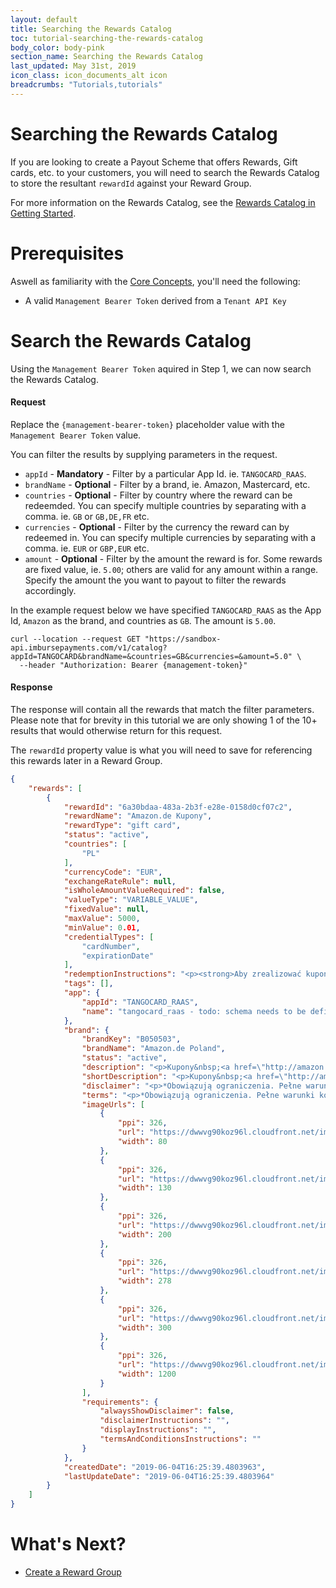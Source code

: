 ```yaml
---
layout: default
title: Searching the Rewards Catalog
toc: tutorial-searching-the-rewards-catalog
body_color: body-pink
section_name: Searching the Rewards Catalog
last_updated: May 31st, 2019
icon_class: icon_documents_alt icon
breadcrumbs: "Tutorials,tutorials"
---
```

# Searching the Rewards Catalog
If you are looking to create a Payout Scheme that offers Rewards, Gift cards, etc. to your customers, you will need to search the Rewards Catalog to store the resultant `rewardId` against your Reward Group.

For more information on the Rewards Catalog, see the [Rewards Catalog in Getting Started](/pages/getting-started/rewards-catalog).

# Prerequisites
Aswell as familiarity with the [Core Concepts](/pages/guides/core-concepts), you'll need the following:

- A valid `Management Bearer Token` derived from a `Tenant API Key`

# Search the Rewards Catalog
Using the `Management Bearer Token` aquired in Step 1, we can now search the Rewards Catalog.

#### Request
Replace the `{management-bearer-token}` placeholder value with the `Management Bearer Token` value.

You can filter the results by supplying parameters in the request.

- `appId` - **Mandatory** - Filter by a particular App Id. ie. `TANGOCARD_RAAS`.
- `brandName` - **Optional** - Filter by a brand, ie. Amazon, Mastercard, etc.
- `countries` - **Optional** - Filter by country where the reward can be redeemded. You can specify multiple countries by separating with a comma. ie. `GB` or `GB,DE,FR` etc.
- `currencies` - **Optional** - Filter by the currency the reward can by redeemed in. You can specify multiple currencies by separating with a comma. ie. `EUR` or `GBP,EUR` etc.
- `amount` - **Optional** - Filter by the amount the reward is for. Some rewards are fixed value, ie. `5.00`; others are valid for any amount within a range. Specify the amount the you want to payout to filter the rewards accordingly.

In the example request below we have specified `TANGOCARD_RAAS` as the App Id, `Amazon` as the brand, and countries as `GB`. The amount is `5.00`.


```curl
curl --location --request GET "https://sandbox-api.imbursepayments.com/v1/catalog?appId=TANGOCARD&brandName=&countries=GB&currencies=&amount=5.0" \
  --header "Authorization: Bearer {management-token}"
```

#### Response
The response will contain all the rewards that match the filter parameters. Please note that for brevity in this tutorial we are only showing 1 of the 10+ results that would otherwise return for this request.

The `rewardId` property value is what you will need to save for referencing this rewards later in a Reward Group.

```json
{
    "rewards": [
        {
            "rewardId": "6a30bdaa-483a-2b3f-e28e-0158d0cf07c2",
            "rewardName": "Amazon.de Kupony",
            "rewardType": "gift card",
            "status": "active",
            "countries": [
                "PL"
            ],
            "currencyCode": "EUR",
            "exchangeRateRule": null,
            "isWholeAmountValueRequired": false,
            "valueType": "VARIABLE_VALUE",
            "fixedValue": null,
            "maxValue": 5000,
            "minValue": 0.01,
            "credentialTypes": [
                "cardNumber",
                "expirationDate"
            ],
            "redemptionInstructions": "<p><strong>Aby zrealizować kupon, wykonaj następujące czynności:</strong></p>\r\n\r\n<ol>\r\n\t<li>Przejdź na stronę&nbsp;<a href=\"https://translate.google.com/translate?hl=en&amp;prev=_t&amp;sl=auto&amp;tl=pl&amp;u=http://www.amazon.de/Geschenkgutscheine/b%3Fie%3DUTF8%26node%3D1571256031\">www.amazon.de/gp/gc</a>.&nbsp;Kliknij &quot;&nbsp;Wykorzystaj kupon&nbsp;&quot; i&nbsp;po wyświetleniu monitu&nbsp;wpisz&nbsp;kod&nbsp;kuponu&nbsp;.</li>\r\n\t<li>Kwoty kupon&oacute;w są automatycznie dodawane do kwalifikujących się zam&oacute;wień podczas procesu anulowania subskrypcji.</li>\r\n\t<li>Pozostałe kwoty r&oacute;żnic w zam&oacute;wieniu należy uregulować inną metodą płatności.</li>\r\n</ol>\r\n\r\n<p>Możesz&nbsp;także wpisać kod&nbsp;kuponu,&nbsp;jeśli pojawi się monit podczas procesu wypisania się.&nbsp;Odkupienie vouchera nie jest jednak możliwe w przypadku korzystania z usługi&nbsp;<a href=\"http://www.amazon.de\">Amazon.de</a>&nbsp;1-Click&reg;, chyba że pierwszy raz wykorzystasz kupon za pośrednictwem swojego konta.</p>\r\n\r\n<p><strong>To redeem the code, please proceed as follows:</strong></p>\r\n\r\n<ol>\r\n\t<li>Go to&nbsp;<a href=\"https://translate.google.com/translate?hl=en&amp;prev=_t&amp;sl=auto&amp;tl=en&amp;u=http://www.amazon.de/Geschenkgutscheine/b%3Fie%3DUTF8%26node%3D1571256031\">www.amazon.de/gp/gc</a>.&nbsp;Click &quot;Redeem Gift Card&quot; and enter the&nbsp;Claim Code when prompted.</li>\r\n\t<li>Gift Card amounts will be applied automatically to eligible orders during the checkout process.</li>\r\n\t<li>You must pay for any remaining balance on your order with another payment method.</li>\r\n</ol>\r\n\r\n<p>Your gift card claim code may also be entered when prompted during the checkout process but you will not be able to redeem your gift card using the&nbsp;<a href=\"http://amazon.de/\">Amazon.de</a>&nbsp;1-Click&reg; service or downloadable e-books unless you first redeem the gift card through Your Account.</p>\r\n",
            "tags": [],
            "app": {
                "appId": "TANGOCARD_RAAS",
                "name": "tangocard_raas - todo: schema needs to be defined."
            },
            "brand": {
                "brandKey": "B050503",
                "brandName": "Amazon.de Poland",
                "status": "active",
                "description": "<p>Kupony&nbsp;<a href=\"http://amazon.de/\">Amazon.de</a>&nbsp;można liczyć na miliony artykuł&oacute;w na stronie&nbsp;<a href=\"http://www.amazon.de/\">www.amazon.de</a>&nbsp;i niekt&oacute;rych witrynach stowarzyszonych. Ogromny wyb&oacute;r&nbsp;<a href=\"http://amazon.de/\">Amazon.de</a>&nbsp;obejmuje produkty w kategoriach książek, elektroniki, muzyki, plik&oacute;w MP3, film&oacute;w i telewizja, odzież, gry wideo, oprogramowanie, sport i na zewnątrz, zabawki, niemowlę, komputer i biuro, dom i ogr&oacute;d, biżuteria, uroda, majsterkowanie, artykuły biurowe, aparat fotograficzny i fotograficzny, akcesoria dla zwierząt i nie tylko.&nbsp;<a href=\"http://ammazon.com/\">A</a><a href=\"http://www.Amazon.de\">mazon.de</a>&nbsp;to miejsce, w kt&oacute;rym znajduj i odkrywaj prawie wszystko, co chcesz kupić online po konkurencyjnej cenie.&nbsp;</p>\r\n\r\n<p><a href=\"http://amazon.de/\">Amazon.de</a>&nbsp;Gift Cards* can be redeemed towards millions of items at&nbsp;<a href=\"http://www.amazon.de/\">www.amazon.de</a>.&nbsp;<a href=\"http://amazon.de/\">Amazon.de</a>&rsquo;s huge selection includes products in Books, Electronics, Music, MP3 Downloads, Film &amp; TV, Clothing, Video Games, Software, Sports &amp; Outdoors, Toys, Baby, Computers &amp; Office, Home &amp; Garden, Jewelry, Beauty, DIY &amp; Home Improvement, Office Products, Camera &amp; Photo, Pet Supplies, and more.&nbsp;<a href=\"http://amazon.de/\">Amazon.de</a>&nbsp;is the place to find and discover almost anything you want to buy online at a great price.</p>\r\n",
                "shortDescription": "<p>Kupony&nbsp;<a href=\"http://amazon.de/\">Amazon.de</a>&nbsp;można zaliczyć do milion&oacute;w artykuł&oacute;w na stronie&nbsp;<a href=\"http://www.amazon.de/\">www.amazon.de</a>.</p>\r\n\r\n<p><a href=\"http://amazon.de/\">Amazon.de</a>&nbsp;Gift Cards* can be redeemed towards millions of items at&nbsp;<a href=\"http://www.amazon.de/\">www.amazon.de</a>.</p>\r\n",
                "disclaimer": "<p>*Obowiązują ograniczenia. Pełne warunki korzystania z usługi można znaleźć na stronie: <a href=\"http://www.amazon.de/gc-legal\">amazon.de/gc-legal</a></p>\r\n\r\n<p>*Restrictions apply. For complete terms and conditions, visit:&nbsp;<a href=\"http://www.amazon.de/gc-legal\">amazon.de/gc-legal</a></p>\r\n",
                "terms": "<p>*Obowiązują ograniczenia. Pełne warunki korzystania z usługi można znaleźć na stronie: <a href=\"http://www.amazon.de/gc-legal\">amazon.de/gc-legal</a></p>\r\n\r\n<p>*Restrictions apply. For complete terms and conditions, visit:&nbsp;<a href=\"http://www.amazon.de/gc-legal\">amazon.de/gc-legal</a></p>\r\n",
                "imageUrls": [
                    {
                        "ppi": 326,
                        "url": "https://dwwvg90koz96l.cloudfront.net/images/brands/b050503-80w-326ppi.png",
                        "width": 80
                    },
                    {
                        "ppi": 326,
                        "url": "https://dwwvg90koz96l.cloudfront.net/images/brands/b050503-130w-326ppi.png",
                        "width": 130
                    },
                    {
                        "ppi": 326,
                        "url": "https://dwwvg90koz96l.cloudfront.net/images/brands/b050503-200w-326ppi.png",
                        "width": 200
                    },
                    {
                        "ppi": 326,
                        "url": "https://dwwvg90koz96l.cloudfront.net/images/brands/b050503-278w-326ppi.png",
                        "width": 278
                    },
                    {
                        "ppi": 326,
                        "url": "https://dwwvg90koz96l.cloudfront.net/images/brands/b050503-300w-326ppi.png",
                        "width": 300
                    },
                    {
                        "ppi": 326,
                        "url": "https://dwwvg90koz96l.cloudfront.net/images/brands/b050503-1200w-326ppi.png",
                        "width": 1200
                    }
                ],
                "requirements": {
                    "alwaysShowDisclaimer": false,
                    "disclaimerInstructions": "",
                    "displayInstructions": "",
                    "termsAndConditionsInstructions": ""
                }
            },
            "createdDate": "2019-06-04T16:25:39.4803963",
            "lastUpdateDate": "2019-06-04T16:25:39.4803964"
        }
    ]
}
```

# What's Next?
- [Create a Reward Group](/pages/tutorials/creating-a-reward-group)